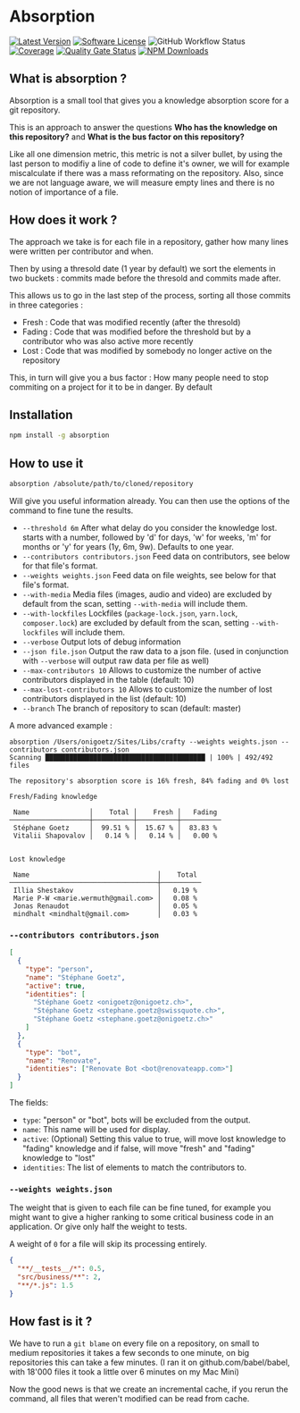 # Absorption

[![Latest Version](https://img.shields.io/github/release/onigoetz/absorption.svg?style=flat-square)](https://github.com/onigoetz/absorption/releases)
[![Software License](https://img.shields.io/badge/license-MIT-brightgreen.svg?style=flat-square)](https://github.com/onigoetz/absorption/blob/master/LICENSE.md)
![GitHub Workflow Status](https://img.shields.io/github/actions/workflow/status/onigoetz/absorption/nodejs.yml?style=flat-square&logo=github)
[![Coverage](https://sonarcloud.io/api/project_badges/measure?project=onigoetz_absorption&metric=coverage)](https://sonarcloud.io/dashboard?id=onigoetz_absorption)
[![Quality Gate Status](https://sonarcloud.io/api/project_badges/measure?project=onigoetz_absorption&metric=alert_status)](https://sonarcloud.io/dashboard?id=onigoetz_absorption)
[![NPM Downloads](https://img.shields.io/npm/dw/absorption?style=flat-square&logo=npm)](https://www.npmjs.com/package/absorption)

## What is absorption ?

Absorption is a small tool that gives you a knowledge absorption score for a git repository.

This is an approach to answer the questions **Who has the knowledge on this repository?** and **What is the bus factor on this repository?**

Like all one dimension metric, this metric is not a silver bullet, by using the last person to modifiy a line of code to define it's owner, we will for example miscalculate if there was a mass reformating on the repository.
Also, since we are not language aware, we will measure empty lines and there is no notion of importance of a file.

## How does it work ?

The approach we take is for each file in a repository, gather how many lines were written per contributor and when.

Then by using a thresold date (1 year by default) we sort the elements in two buckets : commits made before the thresold and commits made after.

This allows us to go in the last step of the process, sorting all those commits in three categories :

- Fresh : Code that was modified recently (after the thresold)
- Fading : Code that was modified before the threshold but by a contributor who was also active more recently
- Lost : Code that was modified by somebody no longer active on the repository

This, in turn will give you a bus factor : How many people need to stop commiting on a project for it to be in danger.
By default

## Installation

```bash
npm install -g absorption
```

## How to use it

```bash
absorption /absolute/path/to/cloned/repository
```

Will give you useful information already.
You can then use the options of the command to fine tune the results.

- `--threshold 6m` After what delay do you consider the knowledge lost. starts with a number, followed by 'd' for days, 'w' for weeks, 'm' for months or 'y' for years (1y, 6m, 9w). Defaults to one year.
- `--contributors contributors.json` Feed data on contributors, see below for that file's format.
- `--weights weights.json` Feed data on file weights, see below for that file's format.
- `--with-media` Media files (images, audio and video) are excluded by default from the scan, setting `--with-media` will include them.
- `--with-lockfiles` Lockfiles (`package-lock.json`, `yarn.lock`, `composer.lock`) are excluded by default from the scan, setting `--with-lockfiles` will include them.
- `--verbose` Output lots of debug information
- `--json file.json` Output the raw data to a json file. (used in conjunction with `--verbose` will output raw data per file as well)
- `--max-contributors 10` Allows to customize the number of active contributors displayed in the table (default: 10)
- `--max-lost-contributors 10` Allows to customize the number of lost contributors displayed in the list (default: 10)
- `--branch` The branch of repository to scan (default: master)


A more advanced example :

```
absorption /Users/onigoetz/Sites/Libs/crafty --weights weights.json --contributors contributors.json
Scanning ████████████████████████████████████████ | 100% | 492/492 files

The repository's absorption score is 16% fresh, 84% fading and 0% lost

Fresh/Fading knowledge

 Name               │    Total │    Fresh │   Fading 
────────────────────┼──────────┼──────────┼──────────
 Stéphane Goetz     │  99.51 % │  15.67 % │  83.83 % 
 Vitalii Shapovalov │   0.14 % │   0.14 % │   0.00 % 


Lost knowledge

 Name                                │    Total 
─────────────────────────────────────┼──────────
 Illia Shestakov                     │   0.19 % 
 Marie P-W <marie.wermuth@gmail.com> │   0.08 % 
 Jonas Renaudot                      │   0.05 % 
 mindhalt <mindhalt@gmail.com>       │   0.03 % 
```

### `--contributors contributors.json`

```json
[
  {
    "type": "person",
    "name": "Stéphane Goetz",
    "active": true,
    "identities": [
      "Stéphane Goetz <onigoetz@onigoetz.ch>",
      "Stéphane Goetz <stephane.goetz@swissquote.ch>",
      "Stéphane Goetz <stephane.goetz@onigoetz.ch>"
    ]
  },
  {
    "type": "bot",
    "name": "Renovate",
    "identities": ["Renovate Bot <bot@renovateapp.com>"]
  }
]
```

The fields:

- `type`: "person" or "bot", bots will be excluded from the output.
- `name`: This name will be used for display.
- `active`: (Optional) Setting this value to true, will move lost knowledge to "fading" knowledge and if false, will move "fresh" and "fading" knowledge to "lost"
- `identities`: The list of elements to match the contributors to.

### `--weights weights.json`

The weight that is given to each file can be fine tuned, for example you might want to give a higher ranking to some critical business code in an application. Or give only half the weight to tests.

A weight of `0` for a file will skip its processing entirely.

```json
{
  "**/__tests__/*": 0.5,
  "src/business/**": 2,
  "**/*.js": 1.5
}
```

## How fast is it ?

We have to run a `git blame` on every file on a repository, on small to medium repositories it takes a few seconds to one minute, on big repositories this can take a few minutes. (I ran it on github.com/babel/babel, with 18'000 files it took a little over 6 minutes on my Mac Mini)

Now the good news is that we create an incremental cache, if you rerun the command, all files that weren't modified can be read from cache.
